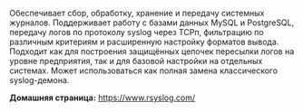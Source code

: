 Обеспечивает сбор, обработку, хранение и передачу системных журналов.
Поддерживает работу с базами данных MySQL и PostgreSQL, передачу логов по протоколу syslog через TCPп,
фильтрацию по различным критериям и расширенную настройку форматов вывода.
Подходит как для построения защищённых цепочек пересылки логов на уровне предприятия, так и для базовой настройки на отдельных системах.
Может использоваться как полная замена классического syslog-демона.

**Домашняя страница:** <https://www.rsyslog.com/>
